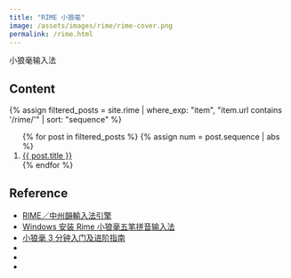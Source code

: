 ```yaml
---
title: "RIME 小狼毫"
image: /assets/images/rime/rime-cover.png
permalink: /rime.html
---
```


小狼毫输入法

## Content

{%
assign filtered_posts = site.rime |
where_exp: "item", "item.url contains '/rime/'" |
sort: "sequence"
%}
<ol>
    {% for post in filtered_posts %}
    {% assign num = post.sequence | abs %}
    <li>
        <a href="{{ post.url }}">{{ post.title }}</a>
    </li>
    {% endfor %}
</ol>

## Reference

- [RIME／中州韻輸入法引擎](https://rime.im/download/)
- [Windows 安装 Rime 小狼毫五笔拼音输入法](https://www.eallion.com/weasel/)
- [小狼毫 3 分钟入门及进阶指南](https://sspai.com/post/63916)
- []()
- []()
- []()



